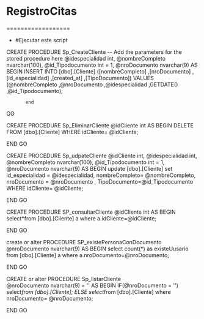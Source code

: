 # RegistroCitas
==================
*   #Ejecutar este script

  
CREATE PROCEDURE Sp_CreateCliente
	-- Add the parameters for the stored procedure here
	@idespecialidad  int,
	@nombreCompleto  nvarchar(100),
	@id_Tipodocumento  int = 1,
	@nroDocumento nvarchar(9)
AS
BEGIN
	INSERT INTO [dbo].[Cliente]
           ([nombreCompleto]
           ,[nroDocumento]
           ,[id_especialidad]
           ,[created_at]
           ,[TipoDocumento])
     VALUES
           (@nombreCompleto
           ,@nroDocumento
           ,@idespecialidad
           ,GETDATE()
           ,@id_Tipodocumento);

		   end

GO


CREATE PROCEDURE Sp_EliminarCliente 
	@idCliente int
AS
BEGIN
	DELETE FROM [dbo].[Cliente]
      WHERE idCliente= @idCliente;

END
GO


CREATE PROCEDURE Sp_udpateCliente
	@idCliente int,
	@idespecialidad  int,
	@nombreCompleto  nvarchar(100),
	@id_Tipodocumento  int = 1,
	@nroDocumento nvarchar(9)
AS
BEGIN
	update  [dbo].[Cliente] set id_especialidad =  @idespecialidad, nombreCompleto= @nombreCompleto, nroDocumento = @nroDocumento , TipoDocumento=@id_Tipodocumento
      WHERE idCliente= @idCliente;

END
GO

CREATE PROCEDURE SP_consultarCliente
	@idCliente int
AS
BEGIN
	select*from [dbo].[Cliente] a where a.idCliente=@idCliente;

END
GO

create or alter PROCEDURE SP_existePersonaConDocumento 
	@nroDocumento nvarchar(9)
AS
BEGIN
	select count(*) as existeUusario from [dbo].[Cliente] a where a.nroDocumento=@nroDocumento;

END
GO


CREATE or alter PROCEDURE Sp_listarCliente  
	@nroDocumento nvarchar(9) = ''
AS
BEGIN
	IF(@nroDocumento = '')
		select*from [dbo].[Cliente];
	ELSE
		select*from [dbo].[Cliente] where nroDocumento= @nroDocumento;
	

END
GO


